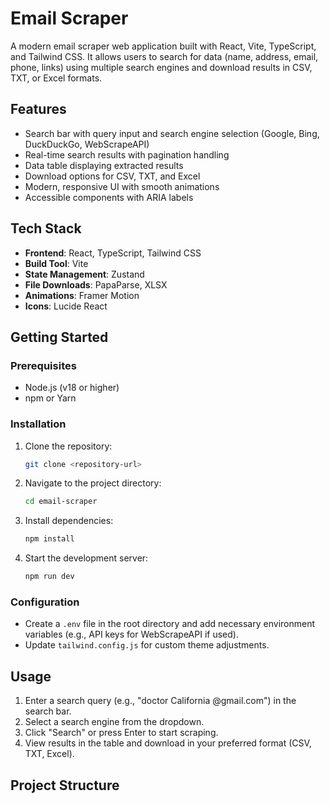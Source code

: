 # Email Scraper

A modern email scraper web application built with React, Vite, TypeScript, and Tailwind CSS. It allows users to search for data (name, address, email, phone, links) using multiple search engines and download results in CSV, TXT, or Excel formats.

## Features
- Search bar with query input and search engine selection (Google, Bing, DuckDuckGo, WebScrapeAPI)
- Real-time search results with pagination handling
- Data table displaying extracted results
- Download options for CSV, TXT, and Excel
- Modern, responsive UI with smooth animations
- Accessible components with ARIA labels

## Tech Stack
- **Frontend**: React, TypeScript, Tailwind CSS
- **Build Tool**: Vite
- **State Management**: Zustand
- **File Downloads**: PapaParse, XLSX
- **Animations**: Framer Motion
- **Icons**: Lucide React

## Getting Started

### Prerequisites
- Node.js (v18 or higher)
- npm or Yarn

### Installation
1. Clone the repository:
   ```bash
   git clone <repository-url>
   ```
2. Navigate to the project directory:
   ```bash
   cd email-scraper
   ```
3. Install dependencies:
   ```bash
   npm install
   ```
4. Start the development server:
   ```bash
   npm run dev
   ```

### Configuration
- Create a `.env` file in the root directory and add necessary environment variables (e.g., API keys for WebScrapeAPI if used).
- Update `tailwind.config.js` for custom theme adjustments.

## Usage
1. Enter a search query (e.g., "doctor California @gmail.com") in the search bar.
2. Select a search engine from the dropdown.
3. Click "Search" or press Enter to start scraping.
4. View results in the table and download in your preferred format (CSV, TXT, Excel).

## Project Structure